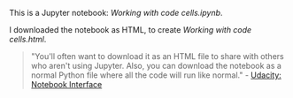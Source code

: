 This is a Jupyter notebook: *Working with code cells.ipynb*.

I downloaded the notebook as HTML, to create *Working with code cells.html*.

>  "You'll often want to download it as an HTML file to share with others who aren't using Jupyter. Also, you can download the notebook as a normal Python file where all the code will run like normal." - [Udacity: Notebook Interface](https://classroom.udacity.com/nanodegrees/nd089/parts/8de94dee-7635-43b3-9d11-5e4583f22ce3/modules/dd3e4af8-d576-427e-baae-925fd16ff2ff/lessons/13f4b7d6-92a9-468d-9008-084fc8b53a23/concepts/0d3b93d8-fd93-4dde-92f2-55594d6d458e#)
